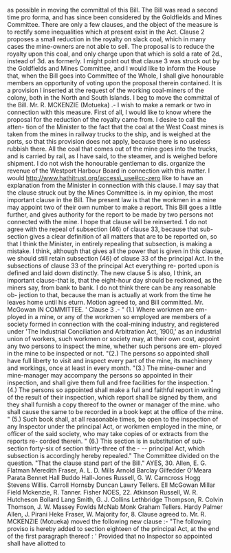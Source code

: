 as possible in moving the committal of this Bill. The Bill was read a second time pro forma, and has since been considered by the Goldfields and Mines Committee. There are only a few clauses, and the object of the measure is to rectify some inequalities which at present exist in the Act. Clause 2 proposes a small reduction in the royalty on slack coal, which in many cases the mine-owners are not able to sell. The proposal is to reduce the royalty upon this coal, and only charge upon that which is sold a rate of 2d., instead of 3d. as formerly. I might point out that clause 3 was struck out by the Goldfields and Mines Committee, and I would like to inform the House that, when the Bill goes into Committee of the Whole, I shall give honourable members an opportunity of voting upon the proposal therein contained. It is a provision I inserted at the request of the working coal-miners of the colony, both in the North and South Islands. I beg to move the committal of the Bill. Mr. R. MCKENZIE (Motueka) .- I wish to make a remark or two in connection with this measure. First of all, I would like to know where the proposal for the reduction of the royalty came from. I desire to call the atten- tion of the Minister to the fact that the coal at the West Coast mines is taken from the mines in railway trucks to the ship, and is weighed at the ports, so that this provision does not apply, because there is no useless rubbish there. All the coal that comes out of the mine goes into the trucks, and is carried by rail, as I have said, to the steamer, and is weighed before shipment. I do not wish the honourable gentleman to dis. organize the revenue of the Westport Harbour Board in connection with this matter. I would http://www.hathitrust.org/access\_use#cc-zero like to have an explanation from the Minister in connection with this clause. I may say that the clause struck out by the Mines Committee is. in my opinion, the most important clause in the Bill. The present law is that the workmen in a mine may appoint two of their own number to make a report. This Bill goes a little further, and gives authority for the report to be made by two persons not connected with the mine. I hope that clause will be reinserted. 1 do not agree with the repeal of subsection (46) of clause 33, because that sub- section gives a clear definition of all matters that are to be reported on, so that I think the Minister, in entirely repealing that subsection, is making a mistake. I think, although that gives all the power that is given in this clause, we should still retain subsection (46) of clause 33 of the principal Act. In the subsections of clause 33 of the principal Act everything re- ported upon is defined and laid down distinctly. The new clause 5 is also, I think, an important clause-that is, that the eight-hour day should be reckoned, as the miners say, from bank to bank. I do not think there can be any reasonable ob- jection to that, because the man is actually at work from the time he leaves home until his eturn. Motion agreed to, and Bill committed. Mr. McGowan IN COMMITTEE. ' Clause 3 .- " (1.) Where workmen are em- ployed in a mine, or any of the workmen so employed are members of a society formed in connection with the coal-mining industry, and registered under 'The Industrial Conciliation and Arbitration Act, 1900,' as an industrial union of workers, such workmen or society may, at their own cost, appoint any two persons to inspect the mine, whether such persons are em- ployed in the mine to be inspected or not. "(2.) The persons so appointed shall have full liberty to visit and inspect every part of the mine, its machinery and workings, once at least in every month. "(3.) The mine-owner and mine-manager may accompany the persons so appointed in their inspection, and shall give them full and free facilities for the inspection. " (4.) The persons so appointed shall make a full and faithful report in writing of the result of their inspection, which report shall be signed by them, and they shall furnish a copy thereof to the owner or manager of the mine. who shall cause the same to be recorded in a book kept at the office of the mine. " (5.) Such book shall, at all reasonable times, be open to the inspection of any Inspector under the principal Act, or workmen employed in the mine, or officer of the said society, who may take copies of or extracts from the reports re- corded therein. " (6.) This section is in substitution of sub- section forty-six of section thirty-three of the \- -- principal Act, which subsection is accordingly hereby repealed." The Committee divided on the question. "That the clause stand part of the Bill." AYES, 30. Allen, E. G. Flatman Meredith Fraser, A. L. D. Mills Arnold Barclay Gilfedder O'Meara Parata Bennet Hall Buddo Hall-Jones Russell, G. W. Carncross Hogg Stevens Willis. Carroll Hornsby Duncan Lawry Tellers. Ell McGowan Millar Field Mckenzie, R. Tanner. Fisher NOES, 22. Atkinson Russell, W. R. Hutcheson Bollard Lang Smith, G. J. Collins Lethbridge Thompson, R. Colvin Thomson, J. W. Massey Fowlds McNab Monk Graham Tellers. Hardy Palmer Allen, J. Pirani Heke Fraser, W. Majority for, 8. Clause agreed to. Mr. R. MCKENZIE (Motueka) moved the following new clause :- "The following proviso is hereby added to section eighteen of the principal Act, at the end of the first paragraph thereof : ' Provided that no Inspector so appointed shall have allotted to 